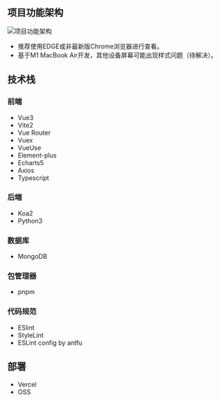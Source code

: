 ## 项目功能架构

![项目功能架构](https://cdn.jsdelivr.net/gh/LaicZhang/picture-bed/com/20220415134342.png)

- 推荐使用EDGE或非最新版Chrome浏览器进行查看。
- 基于M1 MacBook Air开发，其他设备屏幕可能出现样式问题（待解决）。

## 技术栈

### 前端

- Vue3
- Vite2
- Vue Router
- Vuex
- VueUse
- Element-plus
- Echarts5
- Axios
- Typescript

### 后端
- Koa2
- Python3

### 数据库
- MongoDB

### 包管理器
- pnpm

### 代码规范
- ESlint
- StyleLint
- ESLint config by antfu

## 部署
- Vercel
- OSS
